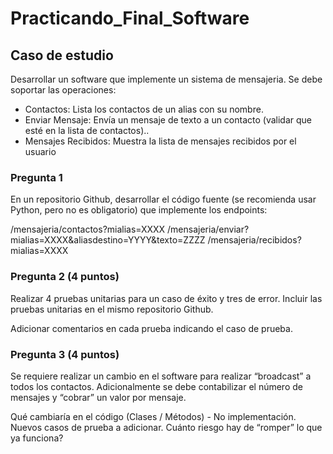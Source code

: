 # Practicando_Final_Software
## Caso de estudio
Desarrollar un software que implemente un sistema de mensajeria.
Se debe soportar las operaciones:

-	Contactos: Lista los contactos de un alias con su nombre.
-	Enviar Mensaje: Envía un mensaje de texto a un contacto (validar que esté en la lista de contactos)..
-	Mensajes Recibidos: Muestra la lista de mensajes recibidos por el usuario

### Pregunta 1
En un repositorio Github, desarrollar el código fuente (se recomienda usar Python, pero no es obligatorio) que implemente los endpoints:

/mensajeria/contactos?mialias=XXXX
/mensajeria/enviar?mialias=XXXX&aliasdestino=YYYY&texto=ZZZZ
/mensajeria/recibidos?mialias=XXXX

### Pregunta 2 (4 puntos)

Realizar 4 pruebas unitarias para un caso de éxito y tres de error. Incluir las pruebas unitarias en el mismo repositorio Github.

Adicionar comentarios en cada prueba indicando el caso de prueba.


### Pregunta 3 (4 puntos)

Se requiere realizar un cambio en el software para realizar “broadcast” a todos los contactos. Adicionalmente se debe contabilizar el número de mensajes y “cobrar” un valor por mensaje.

Qué cambiaría en el código (Clases / Métodos) - No implementación.
Nuevos casos de prueba a adicionar.
Cuánto riesgo hay de “romper” lo que ya funciona?


